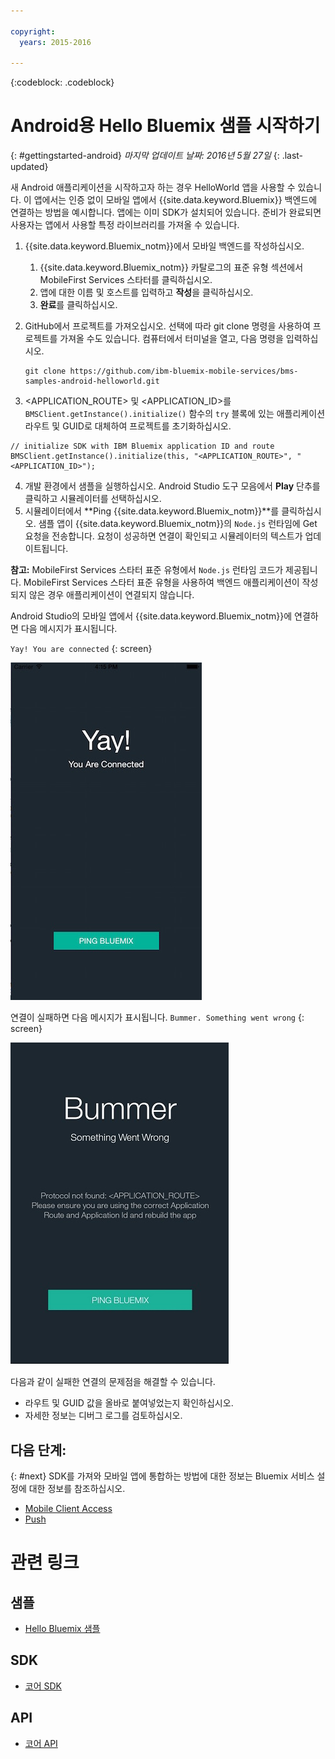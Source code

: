 ```yaml
---

copyright:
  years: 2015-2016

---
```


<!-- Attribute definitions -->
{:codeblock: .codeblock}

# Android용 Hello Bluemix 샘플 시작하기
{: #gettingstarted-android}
*마지막 업데이트 날짜: 2016년 5월 27일*
{: .last-updated}  

새 Android 애플리케이션을 시작하고자 하는 경우 HelloWorld 앱을 사용할 수 있습니다. 이 앱에서는 인증 없이 모바일 앱에서 {{site.data.keyword.Bluemix}} 백엔드에 연결하는 방법을 예시합니다. 앱에는 이미 SDK가 설치되어 있습니다. 준비가 완료되면 사용자는 앱에서 사용할 특정 라이브러리를 가져올 수 있습니다.

1. {{site.data.keyword.Bluemix_notm}}에서 모바일 백엔드를 작성하십시오.
    1. {{site.data.keyword.Bluemix_notm}} 카탈로그의 표준 유형 섹션에서 MobileFirst Services 스타터를 클릭하십시오.
    2. 앱에 대한 이름 및 호스트를 입력하고 **작성**을 클릭하십시오.
    3. **완료**를 클릭하십시오.
2. GitHub에서 프로젝트를 가져오십시오. 선택에 따라 git clone 명령을 사용하여 프로젝트를 가져올 수도 있습니다. 컴퓨터에서 터미널을 열고, 다음 명령을 입력하십시오.
    ```
    git clone https://github.com/ibm-bluemix-mobile-services/bms-samples-android-helloworld.git
    ```

3. &lt;APPLICATION_ROUTE&gt; 및 &lt;APPLICATION_ID&gt;를 `BMSClient.getInstance().initialize()` 함수의 `try` 블록에 있는 애플리케이션 라우트 및 GUID로 대체하여 프로젝트를 초기화하십시오.
```
// initialize SDK with IBM Bluemix application ID and route
BMSClient.getInstance().initialize(this, "<APPLICATION_ROUTE>", "<APPLICATION_ID>");
```
4. 개발 환경에서 샘플을 실행하십시오.
Android Studio 도구 모음에서 **Play** 단추를 클릭하고 시뮬레이터를 선택하십시오. 
5. 시뮬레이터에서 **Ping {{site.data.keyword.Bluemix_notm}}**를 클릭하십시오. 샘플 앱이 {{site.data.keyword.Bluemix_notm}}의 `Node.js` 런타임에 Get 요청을 전송합니다. 요청이 성공하면 연결이 확인되고 시뮬레이터의 텍스트가 업데이트됩니다.

  **참고:** MobileFirst Services 스타터 표준 유형에서 `Node.js` 런타임 코드가 제공됩니다. MobileFirst Services 스타터 표준 유형을 사용하여 백엔드 애플리케이션이 작성되지 않은 경우 애플리케이션이 연결되지 않습니다.

  Android Studio의 모바일 앱에서 {{site.data.keyword.Bluemix_notm}}에 연결하면 다음 메시지가 표시됩니다. 

  `Yay! You are connected`
  {: screen}

  ![Hello World 애플리케이션이 {{site.data.keyword.Bluemix_notm}}에 성공적으로 연결됨](images/yayconnected.jpg "그림 1. Hello World 애플리케이션이 Bluemix에 성공적으로 연결됨")

  연결이 실패하면 다음 메시지가 표시됩니다.
  `Bummer. Something went wrong`
  {: screen}

  ![Hello World 애플리케이션이 Bluemix에 연결되지 않음](images/bummer_android.jpg "그림 2. Hello World 애플리케이션이 Bluemix에 연결되지 않음")

  다음과 같이 실패한 연결의 문제점을 해결할 수 있습니다. 
   * 라우트 및 GUID 값을 올바로 붙여넣었는지 확인하십시오.
   * 자세한 정보는 디버그 로그를 검토하십시오. 


## 다음 단계:
{: #next}
SDK를 가져와 모바일 앱에 통합하는 방법에 대한 정보는 Bluemix 서비스 설정에 대한 정보를 참조하십시오.
   * [Mobile Client Access](../../services/mobileaccess/index.html)
   * [Push](../../services/mobilepush/index.html)

# 관련 링크

## 샘플
   * [Hello Bluemix 샘플](https://github.com/ibm-bluemix-mobile-services/bms-samples-android-helloworld)

## SDK
   * [코어 SDK](https://github.com/ibm-bluemix-mobile-services/bms-clientsdk-android-core)

## API
   * [코어 API](https://www.{DomainName}/docs/api/content/api/mobilefirst/android/core-api-doc/overview-summary.html)
